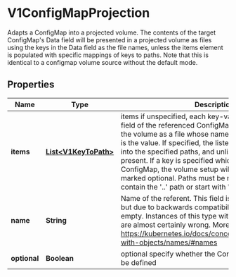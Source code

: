 

# V1ConfigMapProjection

Adapts a ConfigMap into a projected volume.  The contents of the target ConfigMap's Data field will be presented in a projected volume as files using the keys in the Data field as the file names, unless the items element is populated with specific mappings of keys to paths. Note that this is identical to a configmap volume source without the default mode.

## Properties

| Name | Type | Description | Notes |
|------------ | ------------- | ------------- | -------------|
|**items** | [**List&lt;V1KeyToPath&gt;**](V1KeyToPath.md) | items if unspecified, each key-value pair in the Data field of the referenced ConfigMap will be projected into the volume as a file whose name is the key and content is the value. If specified, the listed keys will be projected into the specified paths, and unlisted keys will not be present. If a key is specified which is not present in the ConfigMap, the volume setup will error unless it is marked optional. Paths must be relative and may not contain the &#39;..&#39; path or start with &#39;..&#39;. |  [optional] |
|**name** | **String** | Name of the referent. This field is effectively required, but due to backwards compatibility is allowed to be empty. Instances of this type with an empty value here are almost certainly wrong. More info: https://kubernetes.io/docs/concepts/overview/working-with-objects/names/#names |  [optional] |
|**optional** | **Boolean** | optional specify whether the ConfigMap or its keys must be defined |  [optional] |



